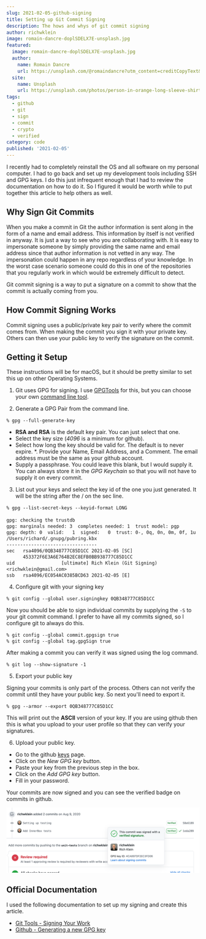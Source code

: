 ```yaml
---
slug: 2021-02-05-github-signing
title: Setting up Git Commit Signing
description: The hows and whys of git commit signing
author: richwklein
image: romain-dancre-doplSDELX7E-unsplash.jpg
featured:
  image: romain-dancre-doplSDELX7E-unsplash.jpg
  author:
    name: Romain Dancre
    url: https://unsplash.com/@romaindancre?utm_content=creditCopyText&utm_medium=referral&utm_source=unsplash
  site:
    name: Unsplash
    url: https://unsplash.com/photos/person-in-orange-long-sleeve-shirt-writing-on-white-paper-doplSDELX7E?utm_content=creditCopyText&utm_medium=referral&utm_source=unsplash
tags:
  - github
  - git
  - sign
  - commit
  - crypto
  - verified
category: code
published: '2021-02-05'
---
```

  
I recently had to completely reinstall the OS and all software on my personal computer. I had to go back and set up my development tools including SSH and 
GPG keys. I do this just infrequent enough that I had to review the documentation on how to do it. So I figured it would be worth while to put together this article to help others as well.

## Why Sign Git Commits

When you make a commit in Git the author information is sent along in the form of a name and email address. This information by itself is not verified in anyway. It is just a way to see who you are collaborating with. It is easy to impersonate someone by simply providing the same name and email address since that author information is not vetted in any way. The impersonation could happen in any repo regardless of your knowledge. In the worst case scenario someone could do this in one of the repositories that you regularly work in which would be extremely difficult to detect.

Git commit signing is a way to put a signature on a commit to show that the commit is actually coming from you.

## How Commit Signing Works

Commit signing uses a public/private key pair to verify where the commit comes from. When making the commit you sign it with your private key. Others can then use your public key to verify the signature on the commit.

## Getting it Setup

These instructions will be for macOS, but it should be pretty similar to set this up on other Operating Systems.

1. Git uses GPG for signing. I use [GPGTools](https://gpgtools.org/) for this, but you can choose your own [command line tool](https://www.gnupg.org/download/).

2. Generate a GPG Pair from the command line.

```shell
% gpg --full-generate-key
```

* **RSA and RSA** is the default key pair. You can just select that one. 
* Select the key size (*4096* is a minimum for github). 
* Select how long the key should be valid for. The default is to never expire.
*. Provide your Name, Email Address, and a Comment. The email address must be the same as your github account.
* Supply a passphrase. You could leave this blank, but I would supply it. You can always store it in the *GPG Keychain* so that you will not have to supply it on every commit.

3. List out your keys and select the key id of the one you just generated. It will be the string after the / on the sec line.

```shell
% gpg --list-secret-keys --keyid-format LONG

gpg: checking the trustdb
gpg: marginals needed: 3  completes needed: 1  trust model: pgp
gpg: depth: 0  valid:   1  signed:   0  trust: 0-, 0q, 0n, 0m, 0f, 1u
/Users/richard/.gnupg/pubring.kbx
---------------------------------
sec   rsa4096/0QB348777C85D1CC 2021-02-05 [SC]
      453372F6E3A6E764B2EC8EFB0BB938777C85D1CC
uid                 [ultimate] Rich Klein (Git Signing) <richwklein@gmail.com>
ssb   rsa4096/EC054AC0385BCD63 2021-02-05 [E]
```

4. Configure git with your signing key

```shell
% git config --global user.signingkey 0QB348777C85D1CC
```

Now you should be able to sign individual commits by supplying the `-S` to your git commit command. I prefer to have all my commits signed, so I configure git to always do this. 

```shell
% git config --global commit.gpgsign true
% git config --global tag.gpgSign true
```

After making a commit you can verify it was signed using the log command.

```shell
% git log --show-signature -1
```

5. Export your public key

Signing your commits is only part of the process. Others can not verify the commit until they have your public key. So next you'll need to export it.

```shell
% gpg --armor --export 0QB348777C85D1CC
```

This will print out the **ASCII** version of your key. If you are using github then this is what you upload to your user profile so that they can verify your signatures.

6. Upload your public key. 

* Go to the github [keys](https://github.com/settings/keys) page.
* Click on the *New GPG key* button.
* Paste your key from the previous step in the box.
* Click on the *Add GPG key* button.
* Fill in your password.

Your commits are now signed and you can see the verified badge on commits in github.

![Verified Commit](verified-commit.png)

## Official Documentation

I used the following documentation to set up my signing and create this article.

* [Git Tools - Signing Your Work](https://git-scm.com/book/en/v2/Git-Tools-Signing-Your-Work)
* [Github - Generating a new GPG key](https://docs.github.com/en/github/authenticating-to-github/generating-a-new-gpg-key)

